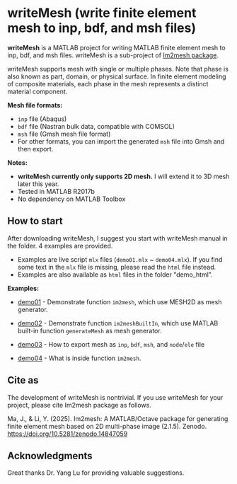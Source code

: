 # writeMesh (write finite element mesh to inp, bdf, and msh files)



**writeMesh** is a MATLAB project for writing MATLAB finite element mesh to inp, bdf, and msh files. writeMesh is a sub-project of [Im2mesh package](https://github.com/mjx888/im2mesh). 

writeMesh supports mesh with single or multiple phases. Note that phase is also known as part, domain, or physical surface. In finite element modeling of composite materials, each phase in the mesh represents a distinct material component.



**Mesh file formats:**

- `inp` file (Abaqus)
- `bdf` file (Nastran bulk data, compatible with COMSOL) 
- `msh` file (Gmsh mesh file format)
- For other formats, you can import the generated `msh` file into Gmsh and then export.



**Notes:**

- **writeMesh currently only supports 2D mesh.** I will extend it to 3D mesh later this year.
- Tested in MATLAB R2017b
- No dependency on MATLAB Toolbox



## How to start

After downloading writeMesh, I suggest you start with writeMesh manual in the folder. 4 examples are provided. 

- Examples are live script `mlx` files (`demo01.mlx` ~ `demo04.mlx`). If you find some text in the `mlx` file is missing, please read the `html` file instead.
- Examples are also available as `html` files in the folder "demo_html".

**Examples:**

- [demo01](https://mjx888.github.io/im2mesh_demo_html/demo01.html) - Demonstrate function `im2mesh`, which use MESH2D as mesh generator.

- [demo02](https://mjx888.github.io/im2mesh_demo_html/demo02.html) - Demonstrate function `im2meshBuiltIn`, which use MATLAB built-in function `generateMesh` as mesh generator.

- [demo03](https://mjx888.github.io/im2mesh_demo_html/demo03.html) - How to export mesh as `inp`, `bdf`, `msh`, and `node`/`ele` file

- [demo04](https://mjx888.github.io/im2mesh_demo_html/demo04.html) - What is inside function `im2mesh`.

  

## Cite as

The development of writeMesh is nontrivial. If you use writeMesh for your project, please cite Im2mesh package as follows.

Ma, J., & Li, Y. (2025). Im2mesh: A MATLAB/Octave package for generating finite element mesh based on 2D multi-phase image (2.1.5). Zenodo. https://doi.org/10.5281/zenodo.14847059



## Acknowledgments

Great thanks Dr. Yang Lu for providing valuable suggestions.
